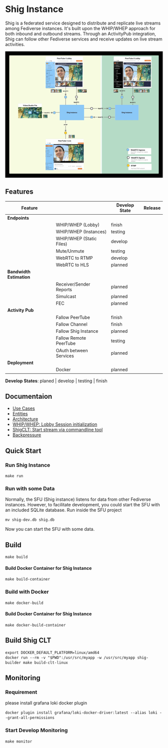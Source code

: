 # Shig Instance

Shig is a federated service designed to distribute and replicate live streams among Fediverse instances. 
It's built upon the WHIP/WHEP approach for both inbound and outbound streams.
Through an ActivityPub integration, Shig can follow other Fediverse services and receive updates on live stream activities.

!["live-stream"](./docs/img/shig-stream-exchange.jpeg)

## Features

| Feature                  |                          | Develop State | Release |
|--------------------------|--------------------------|---------------|---------|
| **Endpoints**            |                          |               |         |
|                          | WHIP/WHEP (Lobby)        | finish        |         |
|                          | WHIP/WHEP (Instances)    | testing       |         |
|                          | WHIP/WHEP (Static Files) | develop       |         |
|                          | Mute/Unmute              | testing       |         |
|                          | WebRTC to RTMP           | develop       |         |
|                          | WebRTC to HLS            | planned       |         |
| **Bandwidth Estimation** |                          |               |         |
|                          | Receiver/Sender Reports  | planned       |         |
|                          | Simulcast                | planned       |         |
|                          | FEC                      | planned       |         |
| **Activity Pub**         |                          |               |         |
|                          | Fallow PeerTube          | finish        |         |
|                          | Fallow Channel           | finish        |         |
|                          | Fallow Shig Instance     | planned       |         |
|                          | Fallow Remote PeerTube   | testing       |         |
|                          | OAuth between Services   | planned       |         |
| **Deployment**           |                          |               |         |
|                          | Docker                   | planned       |         |

**Develop States**: planed | develop | testing | finish

## Documentaion

- [Use Cases](docs/use-cases.md)
- [Entities](docs/entities.md)
- [Architecture](docs/architecture.md)
- [WHIP/WHEP: Lobby Session initialization](docs/whip-whep.md)
- [ShigCLT: Start stream via commandline tool](docs/cli.md)
- [Backpressure](docs/backpressure.md)

## Quick Start

### Run Shig Instance

```shell
make run
```

### Run with some Data

Normally, the SFU (Shig instance) listens for data from other Fediverse instances.
However, to facilitate development, you could start the SFU with an included SQLite database.
Run inside the SFU project

```shell
mv shig-dev.db shig.db
```

Now you can start the SFU with some data.

## Build

```shell
make build
``` 

#### Build Docker Container for Shig Instance

```shell
make build-container
``` 

### Build with Docker

```shell
make docker-build
```

#### Build Docker Container for Shig Instance

```shell
make docker-build-container
```

## Build Shig CLT

```shell
export DOCKER_DEFAULT_PLATFORM=linux/amd64
docker run --rm -v "$PWD":/usr/src/myapp -w /usr/src/myapp shig-builder make build-clt-linux
```

## Monitoring

### Requirement

please install grafana loki docker plugin

```shell
docker plugin install grafana/loki-docker-driver:latest --alias loki --grant-all-permissions
```

### Start Develop Monitoring

```shell
make monitor
```


